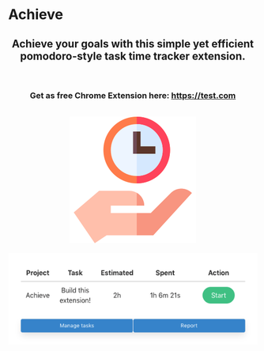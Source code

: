 # Achieve

<div align="center">

## Achieve your goals with this simple yet efficient pomodoro-style task time tracker extension.

<br/>

### **Get as free Chrome Extension here**: https://test.com

<br/>

<img src="https://github.com/ricardofagodoy/achieve/raw/master/images/icon-256.png">

<br/>
<br/>

<img src="https://github.com/ricardofagodoy/achieve/raw/master/images/example.png">

</div>